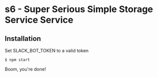 # s6 - Super Serious Simple Storage Service Service

## Installation

Set SLACK_BOT_TOKEN to a valid token

    $ npm start

Boom, you're done!
